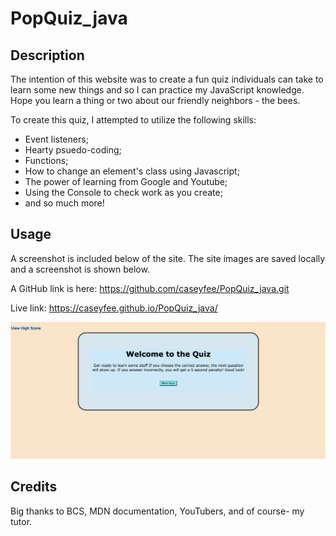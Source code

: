 # PopQuiz_java

## Description

The intention of this website was to create a fun quiz individuals can take to learn some new things and so I can practice my JavaScript knowledge. Hope you learn a thing or two about our friendly neighbors - the bees.

To create this quiz, I attempted to utilize the following skills:

- Event listeners;
- Hearty psuedo-coding;
- Functions;
- How to change an element's class using Javascript;
- The power of learning from Google and Youtube;
- Using the Console to check work as you create;
- and so much more!


## Usage

A screenshot is included below of the site. The site images are saved locally and a screenshot is shown below.


A GitHub link is here: https://github.com/caseyfee/PopQuiz_java.git


Live link: https://caseyfee.github.io/PopQuiz_java/

![Webpage Screenshot](assets/images/quiz.png)


## Credits

Big thanks to BCS, MDN documentation, YouTubers, and of course- my tutor.